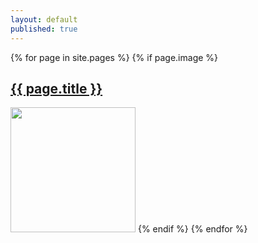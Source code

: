 ```yaml
---
layout: default
published: true
---
```

<p>
  {% for page in site.pages %}
          {% if page.image %}
            <h2><a class="page-link" href="{{ page.url | prepend: site.baseurl }}">{{ page.title }}</a></h2>
            <img class="center-image" src="/img/{{ page.image }}" alt="" width="200" height="200" />
          {% endif %}
        {% endfor %}  
  </p>
